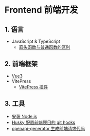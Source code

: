 # Frontend 前端开发

## 1. 语言

- JavaScript & TypeScript
  - [箭头函数与普通函数的区别](./JS-TS/箭头函数与普通函数的区别.md)

## 2. 前端框架

- [Vue3](./Vue3/index.md)
- VitePress
  - [VitePress 插件](./VitePress插件.md)

## 3. 工具

- [安装 Node.js](./Node.js%20安装.md)
- [Husky 配置前端项目的 git hooks](./Husky-配置前端项目的git%20hooks.md)
- [openapi-generator 生成前端请求代码](./openapi-generator%20生成前端请求代码.md)
